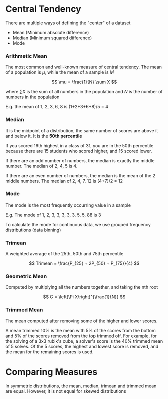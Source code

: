 # Central Tendency

There are multiple ways of defining the "center" of a dataset

-   Mean (Minimum absolute difference)
-   Median (Minimum squared difference)
-   Mode

### Arithmetic Mean

The most common and well-known measure of central tendency. The mean of a population is $\mu$, while the mean of a sample is $M$

$$
\mu = \frac{1}{N} \sum X
$$

where $\sum X$ is the sum of all numbers in the population and $N$ is the number of numbers in the population

E.g. the mean of 1, 2, 3, 6, 8 is (1+2+3+6+8)/5 = 4

### Median

It is the midpoint of a distribution, the same number of scores are above it and below it. It is the **50th percentile**

If you scored 16th highest in a class of 31, you are in the 50th percentile because there are 15 students who scored higher, and 15 scored lower.

If there are an odd number of numbers, the median is exactly the middle number. The median of 2, 4, 5 is 4.

If there are an even number of numbers, the median is the mean of the 2 middle numbers. The median of 2, 4, 7, 12 is (4+7)/2 = 12

### Mode

The mode is the most frequently occurring value in a sample

E.g. The mode of 1, 2, 3, 3, 3, 3, 3, 5, 5, 88 is 3

To calculate the mode for continuous data, we use grouped frequency distributions (data binning)

### Trimean

A weighted average of the 25th, 50th and 75th percentile

$$
Trimean = \frac{P_{25} + 2P_{50} + P_{75}}{4}
$$

### Geometric Mean

Computed by multiplying all the numbers together, and taking the nth root

$$
G = \left(\Pi X\right)^{\frac{1}{N}}
$$

### Trimmed Mean

The mean computed after removing some of the higher and lower scores.

A mean trimmed 10% is the mean with 5% of the scores from the bottom and 5% of the scores removed from the top trimmed off. For example, for the solving of a 3x3 rubik's cube, a solver's score is the 40% trimmed mean of 5 solves. Of the 5 scores, the highest and lowest score is removed, and the mean for the remaining scores is used.

# Comparing Measures

In symmetric distributions, the mean, median, trimean and trimmed mean are equal. However, it is not equal for skewed distributions
